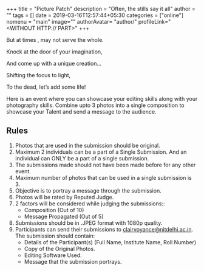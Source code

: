 +++
title = "Picture Patch"
description = "Often, the stills say it all"
author = ""
tags = []
date = 2019-03-16T12:57:44+05:30
categories = ["online"]
nomenu = "main"
image="<BACKGROUND IMAGE FOR YOUR POST>"
authorAvatar= "author/<YOUR AVATAR>"
profileLink="<WITHOUT HTTP:// PART>"
+++

But at times , may not serve the whole.

Knock at the door of your imagination,

And come up with a unique creation...

Shifting the focus to light,

To the dead, let’s add some life!

Here is an event where you can showcase your editing skills along with your
photography skills. Combine upto 3 photos into a single composition to showcase
your Talent and send a message to the audience.

## Rules

1. Photos that are used in the submission should be original.
2. Maximum 2 individuals can be a part of a Single Submission. And an individual can ONLY be a part of a single submission.
3. The submissions made should not have been made before for any other event.
4. Maximum number of photos that can be used in a single submission is 3.
5. Objective is to portray a message through the submission.
6. Photos will be rated by Reputed Judge.
7. 2 factors will be considered while judging the submissions::
	- Composition (Out of 10)
	- Message Propagated (Out of 5)
8. Submissions should be in .JPEG format with 1080p quality.
9. Participants can send their submissions to [clairvoyance@nitdelhi.ac.in](mailto:clairvoyance@nitdelhi.ac.in). The submission should contain:
	- Details of the Participant(s) (Full Name, Institute Name, Roll Number)
	- Copy of the Original Photos.
	- Editing Software Used.
	- Message that the submission portrays.
